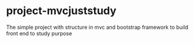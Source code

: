 # project-mvcjuststudy

The simple project with structure in mvc and bootstrap framework to build front end to study purpose
